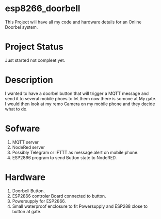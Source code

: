 # esp8266_doorbell
This Project will have all my code and hardware details for an Online Doorbel system.

# Project Status
Just started not compleet yet.

# Description
I wanted to have a doorbel button that will trigger a MQTT message and send it to several mobile phoes to let them now there is somone at My gate.
I would then look at my remo Camera on my mobile phone and they decide what to do.

# Sofware
1) MQTT server
2) NodeRed server
3) Possibly Telegram or IFTTT as message alert on mobile phone.
4) ESP2866 program to send Button state to NodeRED.

# Hardware
1) Doorbell Button.
2) ESP2866 controler Board connected to button.
3) Powersupply for ESP2866.
4) Small waterproof enclosure to fit Powersupply and ESP288 close to button at gate.
